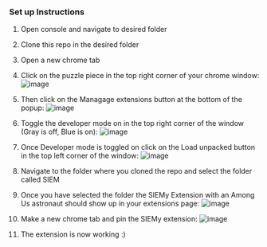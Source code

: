 ### Set up Instructions
1. Open console and navigate to desired folder
2. Clone this repo in the desired folder
3. Open a new chrome tab
4. Click on the puzzle piece in the top right corner of your chrome window: ![image](https://user-images.githubusercontent.com/54562440/165416874-7f0eb7b3-1056-4fb4-8425-238da916b286.png)
5. Then click on the Managage extensions button at the bottom of the popup: ![image](https://user-images.githubusercontent.com/54562440/165417114-bc4c62ad-0a9c-4219-9501-991fe17fc5ac.png)
6. Toggle the developer mode on in the top right corner of the window (Gray is off, Blue is on): ![image](https://user-images.githubusercontent.com/54562440/165417250-bfef9f36-1ed6-4011-ae18-fcc00cfe2c59.png)
7. Once Developer mode is toggled on click on the Load unpacked button in the top left corner of the window: ![image](https://user-images.githubusercontent.com/54562440/165417412-a9bbe07d-1b19-4d68-b630-2ba5b04e0688.png)
8. Navigate to the folder where you cloned the repo and select the folder called SIEM
9. Once you have selected the folder the SIEMy Extension with an Among Us astronaut should show up in your extensions page: ![image](https://user-images.githubusercontent.com/54562440/165417722-c67cc52e-3fc5-4732-8704-3a3da96b1d86.png)

10. Make a new chrome tab and pin the SIEMy extension:  ![image](https://user-images.githubusercontent.com/54562440/165417958-46aa7265-a7b4-45ca-985c-bd98568d7972.png)
11. The extension is now working :)

